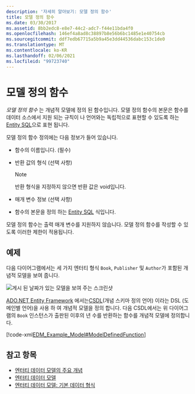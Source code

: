 ```yaml
---
description: '자세히 알아보기: 모델 정의 함수'
title: 모델 정의 함수
ms.date: 03/30/2017
ms.assetid: 8bb2edc8-e8e7-44c2-adc7-f44e11bda4f0
ms.openlocfilehash: 146ef4a8ad8c38897b8e56b6bc1485e1e40754cb
ms.sourcegitcommit: ddf7edb67715a5b9a45e3dd44536dabc153c1de0
ms.translationtype: MT
ms.contentlocale: ko-KR
ms.lasthandoff: 02/06/2021
ms.locfileid: "99723740"
---
```

# <a name="model-defined-function"></a>모델 정의 함수

*모델 정의 함수* 는 개념적 모델에 정의 된 함수입니다. 모델 정의 함수의 본문은 함수를 데이터 소스에서 지원 되는 규칙이 나 언어와는 독립적으로 표현할 수 있도록 하는 [Entity SQL](./ef/language-reference/entity-sql-language.md)으로 표현 됩니다.  
  
 모델 정의 함수 정의에는 다음 정보가 들어 있습니다.  
  
- 함수의 이름입니다. (필수)  
  
- 반환 값의 형식 (선택 사항)  
  
    > [!NOTE]
    > 반환 형식을 지정하지 않으면 반환 값은 void입니다.  
  
- 매개 변수 정보 (선택 사항)  
  
- 함수의 본문을 정의 하는 [Entity SQL](./ef/language-reference/entity-sql-language.md) 식입니다.  
  
 모델 정의 함수는 출력 매개 변수를 지원하지 않습니다. 모델 정의 함수를 작성할 수 있도록 이러한 제한이 적용됩니다.  
  
## <a name="example"></a>예제  

 다음 다이어그램에서는 세 가지 엔터티 형식 `Book`, `Publisher` 및 `Author`가 포함된 개념적 모델을 보여 줍니다.  
  
 ![게시 된 날짜가 있는 모델을 보여 주는 스크린샷](./media/model-defined-function/model-published-date-three-entity-types.gif)  
  
 [ADO.NET Entity Framework](./ef/index.md) 에서는[CSDL](/ef/ef6/modeling/designer/advanced/edmx/csdl-spec)(개념 스키마 정의 언어) 이라는 DSL (도메인별 언어)을 사용 하 여 개념적 모델을 정의 합니다. 다음 CSDL에서는 위 다이어그램의 `Book` 인스턴스가 출판된 이후의 년 수를 반환하는 함수를 개념적 모델에 정의합니다.  
  
 [!code-xml[EDM_Example_Model#ModelDefinedFunction](../../../../samples/snippets/xml/VS_Snippets_Data/edm_example_model/xml/books4.edmx#modeldefinedfunction)]  
  
## <a name="see-also"></a>참고 항목

- [엔터티 데이터 모델의 주요 개념](entity-data-model-key-concepts.md)
- [엔터티 데이터 모델](entity-data-model.md)
- [엔터티 데이터 모델: 기본 데이터 형식](entity-data-model-primitive-data-types.md)
